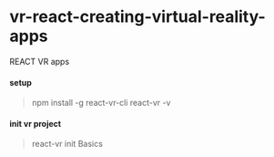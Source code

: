 # vr-react-creating-virtual-reality-apps
REACT VR apps

#### setup
> npm install -g react-vr-cli
> react-vr -v

#### init vr project
> react-vr init Basics
